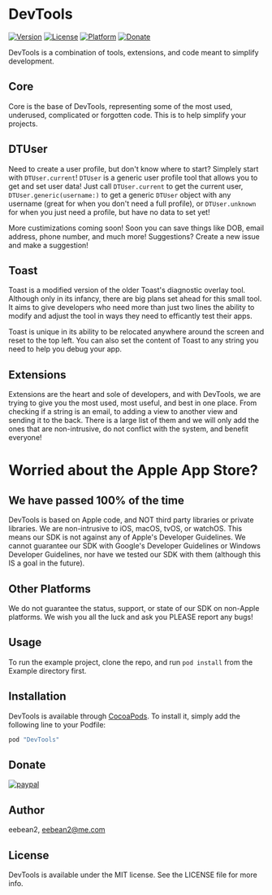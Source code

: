 # DevTools

[![Version](https://img.shields.io/cocoapods/v/DevTools.svg?style=flat)](http://cocoapods.org/pods/DevTools)
[![License](https://img.shields.io/cocoapods/l/DevTools.svg?style=flat)](http://cocoapods.org/pods/DevTools)
[![Platform](https://img.shields.io/cocoapods/p/DevTools.svg?style=flat)](http://cocoapods.org/pods/DevTools)
[![Donate](https://img.shields.io/badge/Donate-PayPal-green.svg)](https://www.paypal.com/cgi-bin/webscr?cmd=_s-xclick&hosted_button_id=AFQ67C767PDPL)

DevTools is a combination of tools, extensions, and code meant to simplify development.

## Core

Core is the base of DevTools, representing some of the most used, underused, complicated or forgotten code. This is to help simplify your projects.

## DTUser

Need to create a user profile, but don't know where to start? Simplely start with `DTUser.current`! `DTUser` is a generic user profile tool that allows you to get and set user data! Just call `DTUser.current` to get the current user, `DTUser.generic(username:)` to get a generic `DTUser` object with any username (great for when you don't need a full profile), or `DTUser.unknown` for when you just need a profile, but have no data to set yet!

More custimizations coming soon! Soon you can save things like DOB, email address, phone number, and much more! Suggestions? Create a new issue and make a suggestion!

## Toast

Toast is a modified version of the older Toast's diagnostic overlay tool. Although only in its infancy, there are big plans set ahead for this small tool. It aims to give developers who need more than just two lines the ability to modify and adjust the tool in ways they need to efficantly test their apps.

Toast is unique in its ability to be relocated anywhere around the screen and reset to the top left. You can also set the content of Toast to any string you need to help you debug your app.

## Extensions

Extensions are the heart and sole of developers, and with DevTools, we are trying to give you the most used, most useful, and best in one place. From checking if a string is an email, to adding a view to another view and sending it to the back. There is a large list of them and we will only add the ones that are non-intrusive, do not conflict with the system, and benefit everyone!

# Worried about the Apple App Store?

## We have passed 100% of the time

DevTools is based on Apple code, and NOT third party libraries or private libraries. We are non-intrusive to iOS, macOS, tvOS, or watchOS. This means our SDK is not against any of Apple's Developer Guidelines. We cannot guarantee our SDK with Google's Developer Guidelines or Windows Developer Guidelines, nor have we tested our SDK with them (although this IS a goal in the future).

## Other Platforms

We do not guarantee the status, support, or state of our SDK on non-Apple platforms. We wish you all the luck and ask you PLEASE report any bugs!

## Usage

To run the example project, clone the repo, and run `pod install` from the Example directory first.

## Installation

DevTools is available through [CocoaPods](http://cocoapods.org). To install
it, simply add the following line to your Podfile:

```ruby
pod "DevTools"
```

## Donate

[![paypal](https://www.paypalobjects.com/en_US/i/btn/btn_donateCC_LG.gif)](https://www.paypal.com/cgi-bin/webscr?cmd=_s-xclick&hosted_button_id=AFQ67C767PDPL)

## Author

eebean2, eebean2@me.com

## License

DevTools is available under the MIT license. See the LICENSE file for more info.

